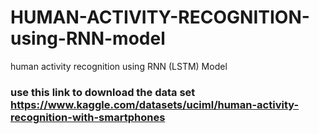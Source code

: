 # HUMAN-ACTIVITY-RECOGNITION-using-RNN-model
human activity recognition using RNN (LSTM) Model

### use this link to download the data set https://www.kaggle.com/datasets/uciml/human-activity-recognition-with-smartphones
